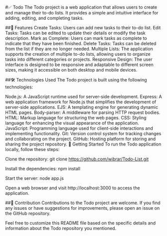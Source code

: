 #✅ Todo
The Todo project is a web application that allows users to create and manage their to-do lists. It provides a simple and intuitive interface for adding, editing, and completing tasks.

##🌟 Features
Create Tasks: Users can add new tasks to their to-do list.
Edit Tasks: Tasks can be edited to update their details or modify the task description.
Mark as Complete: Users can mark tasks as complete to indicate that they have been finished.
Delete Tasks: Tasks can be deleted from the list if they are no longer needed.
Multiple Lists: The application supports the creation of multiple to-do lists, allowing users to organize tasks into different categories or projects.
Responsive Design: The user interface is designed to be responsive and adaptable to different screen sizes, making it accessible on both desktop and mobile devices.

##🛠️ Technologies Used
The Todo project is built using the following technologies:

Node.js: A JavaScript runtime used for server-side development.
Express: A web application framework for Node.js that simplifies the development of server-side applications.
EJS: A templating engine for generating dynamic HTML pages.
Body-parser: A middleware for parsing HTTP request bodies.
HTML: Markup language for structuring the web pages.
CSS: Styling language for enhancing the visual appearance of the application.
JavaScript: Programming language used for client-side interactions and implementing functionality.
Git: Version control system for tracking changes and collaborating on the project.
GitHub: Hosting platform for storing and sharing the project repository.
🚀 Getting Started
To run the Todo application locally, follow these steps:

Clone the repository: git clone https://github.com/wibrar/Todo-List.git

Install the dependencies: npm install

Start the server: node app.js

Open a web browser and visit http://localhost:3000 to access the application.

##🤝 Contribution
Contributions to the Todo project are welcome. If you find any issues or have suggestions for improvements, please open an issue on the GitHub repository.

Feel free to customize this README file based on the specific details and information about the Todo repository you mentioned.
